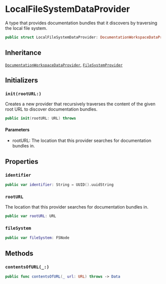 # LocalFileSystemDataProvider

A type that provides documentation bundles that it discovers by traversing the local file system.

``` swift
public struct LocalFileSystemDataProvider: DocumentationWorkspaceDataProvider, FileSystemProvider 
```

## Inheritance

[`DocumentationWorkspaceDataProvider`](/DocumentationWorkspaceDataProvider), [`FileSystemProvider`](/FileSystemProvider)

## Initializers

### `init(rootURL:)`

Creates a new provider that recursively traverses the content of the given root URL to discover documentation bundles.

``` swift
public init(rootURL: URL) throws 
```

#### Parameters

  - rootURL: The location that this provider searches for documentation bundles in.

## Properties

### `identifier`

``` swift
public var identifier: String = UUID().uuidString
```

### `rootURL`

The location that this provider searches for documentation bundles in.

``` swift
public var rootURL: URL
```

### `fileSystem`

``` swift
public var fileSystem: FSNode
```

## Methods

### `contentsOfURL(_:)`

``` swift
public func contentsOfURL(_ url: URL) throws -> Data 
```
